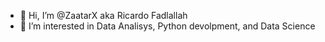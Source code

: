 - 👋 Hi, I’m @ZaatarX aka Ricardo Fadlallah
- 👀 I’m interested in Data Analisys, Python devolpment, and Data Science 

<!---
ZaatarX/ZaatarX is a ✨ special ✨ repository because its `README.md` (this file) appears on your GitHub profile.
You can click the Preview link to take a look at your changes.
--->

